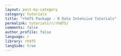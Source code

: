 ```yaml
---
layout: post-by-category
category: tutorials
title: "rhdf5 Package - R Data Intensive Tutorials"
permalink: tutorials/r/rhdf5/
comments: false
author_profile: false
language: r
library: rhdf5
langSide: true
---
```

